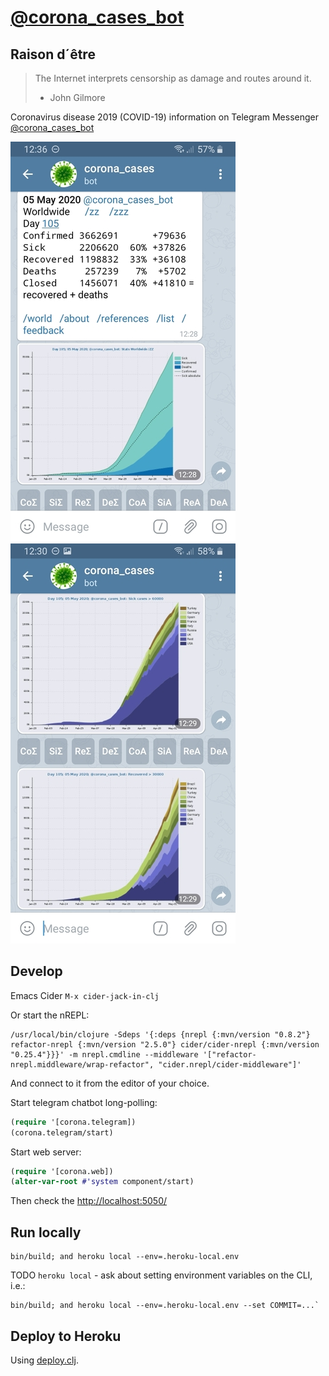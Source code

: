 # [@corona_cases_bot](https://t.me/corona_cases_bot)

## Raison d´être
> The Internet interprets censorship as damage and routes around it.
> - John Gilmore

Coronavirus disease 2019 (COVID-19) information on Telegram Messenger
[@corona_cases_bot](https://t.me/corona_cases_bot)

![Screenshot](/resources/pics/screenshot_1-50-percents.jpg)
![Screenshot](/resources/pics/screenshot_2-50-percents.jpg)

## Develop
Emacs Cider `M-x cider-jack-in-clj`

Or start the nREPL:
```fish
/usr/local/bin/clojure -Sdeps '{:deps {nrepl {:mvn/version "0.8.2"} refactor-nrepl {:mvn/version "2.5.0"} cider/cider-nrepl {:mvn/version "0.25.4"}}}' -m nrepl.cmdline --middleware '["refactor-nrepl.middleware/wrap-refactor", "cider.nrepl/cider-middleware"]'
```
And connect to it from the editor of your choice.

Start telegram chatbot long-polling:
```clojure
(require '[corona.telegram])
(corona.telegram/start)
```
Start web server:
```clojure
(require '[corona.web])
(alter-var-root #'system component/start)
```
Then check the [http://localhost:5050/](http://localhost:5050/)

## Run locally

```fish
bin/build; and heroku local --env=.heroku-local.env
```
TODO `heroku local` - ask about setting environment variables on the CLI, i.e.:
```fish
bin/build; and heroku local --env=.heroku-local.env --set COMMIT=...`
```

## Deploy to Heroku
Using [deploy.clj](./deploy.clj).
